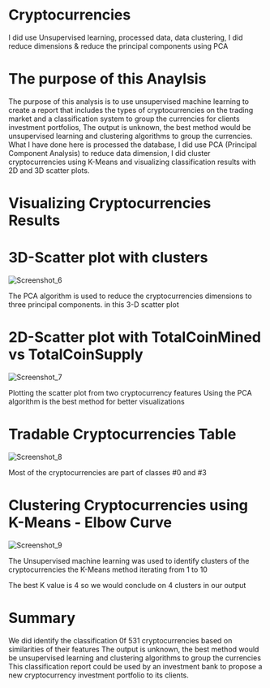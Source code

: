 # Cryptocurrencies
I did use Unsupervised learning, processed data, data clustering, I did reduce dimensions & reduce the principal components using PCA






# The purpose of this Anaylsis
The purpose of this analysis is to use unsupervised machine learning to create a report that includes the types of cryptocurrencies on the trading market and a classification system to group the currencies for clients investment portfolios, The output is unknown, the best method would be unsupervised learning and clustering algorithms to group the currencies. What I have done here is processed the database, I did use PCA (Principal Component Analysis) to reduce data dimension, I did cluster cryptocurrencies using K-Means and visualizing classification results with 2D and 3D scatter plots.




# Visualizing Cryptocurrencies Results



# 3D-Scatter plot with clusters


![Screenshot_6](https://user-images.githubusercontent.com/96362530/169672000-c97b0a29-1740-4a74-b5e4-e8b06cf00617.png)

The PCA algorithm is used to reduce the cryptocurrencies dimensions to three principal components. in this 3-D scatter plot



# 2D-Scatter plot with TotalCoinMined vs TotalCoinSupply

![Screenshot_7](https://user-images.githubusercontent.com/96362530/169672010-160ccca8-324d-42e2-ba8c-a3fb95ef5c5c.png)



Plotting the scatter plot from two cryptocurrency features Using the PCA algorithm is the best method for better visualizations


# Tradable Cryptocurrencies Table

![Screenshot_8](https://user-images.githubusercontent.com/96362530/169672026-79cf8f37-745c-4a9e-9af7-a3ad4b454a5b.png)



Most of the cryptocurrencies are part of classes #0 and #3







# Clustering Cryptocurrencies using K-Means - Elbow Curve

![Screenshot_9](https://user-images.githubusercontent.com/96362530/169672033-4cae92dd-841f-4ab6-a3c6-15c7936efd17.png)


The Unsupervised machine learning was used to identify clusters of the cryptocurrencies the K-Means method iterating from 1 to 10

The best K value is 4 so we would conclude on  4 clusters in our output


# Summary

We did identify the classification 0f 531 cryptocurrencies based on similarities of their features The output is unknown, the best method would be unsupervised learning and clustering algorithms to group the currencies This classification report could be used by an investment bank to propose a new cryptocurrency investment portfolio to its clients.
